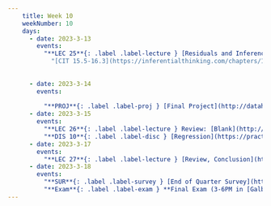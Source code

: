 ```yaml
---
    title: Week 10
    weekNumber: 10
    days:
      - date: 2023-3-13
        events:
          "**LEC 25**{: .label .label-lecture } [Residuals and Inference](http://datahub.ucsd.edu/user-redirect/git-sync?repo=https://github.com/dsc-courses/dsc10-2023-wi&subPath=lectures/lec25/lec25.ipynb) [✏️](resources/lectures/lec25/lec25.html) [Watch 🎥](https://podcast.ucsd.edu/watch/wi23/dsc10_d00/26/kaltura)":
            "[CIT 15.5-16.3](https://inferentialthinking.com/chapters/15/5/Visual_Diagnostics.html)"
                
          
      - date: 2023-3-14
        events:
          
          "**PROJ**{: .label .label-proj } [Final Project](http://datahub.ucsd.edu/user-redirect/git-sync?repo=https://github.com/dsc-courses/dsc10-2023-wi&subPath=projects/final_project/FinalProject.ipynb)":
      - date: 2023-3-15
        events:
          "**LEC 26**{: .label .label-lecture } Review: [Blank](http://datahub.ucsd.edu/user-redirect/git-sync?repo=https://github.com/dsc-courses/dsc10-2023-wi&subPath=lectures/lec26/lec26_blank.ipynb), [Solutions](http://datahub.ucsd.edu/user-redirect/git-sync?repo=https://github.com/dsc-courses/dsc10-2023-wi&subPath=lectures/lec26/lec26_solutions.ipynb) [✏️](resources/lectures/lec26/lec26_solutions.html) [Watch 🎥](https://podcast.ucsd.edu/watch/wi23/dsc10_b00/27/kaltura)":
          "**DIS 10**{: .label .label-disc } [Regression](https://practice.dsc10.com/disc10/index.html) - [Dasha 🎥](https://podcast.ucsd.edu/watch/wi23/dsc10_d00/58), [Dylan 🎥](https://podcast.ucsd.edu/watch/wi23/dsc10_a00/54)":
      - date: 2023-3-17
        events:
          "**LEC 27**{: .label .label-lecture } [Review, Conclusion](http://datahub.ucsd.edu/user-redirect/git-sync?repo=https://github.com/dsc-courses/dsc10-2023-wi&subPath=lectures/lec27/lec27.ipynb) [✏️](resources/lectures/lec27/lec27_blank.html)":
      - date: 2023-3-18
        events:
          "**SUR**{: .label .label-survey } [End of Quarter Survey](https://forms.gle/pmorTbJ18ufDBeiq8) + [CAPEs](https://cape.ucsd.edu/)":
          "**Exam**{: .label .label-exam } **Final Exam (3-6PM in [Galbraith Hall 242](https://map.concept3d.com/?id=1005#!m/553423))**":
---
```



